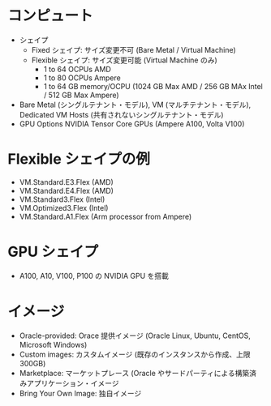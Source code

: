 # コンピュート
- シェイプ
  - Fixed シェイプ: サイズ変更不可 (Bare Metal / Virtual Machine)
  - Flexible シェイプ: サイズ変更可能 (Virtual Machine のみ)
    - 1 to 64 OCPUs AMD
    - 1 to 80 OCPUs Ampere
    - 1 to 64 GB memory/OCPU (1024 GB Max AMD / 256 GB MAx Intel / 512 GB Max Ampere)
- Bare Metal (シングルテナント・モデル), VM (マルチテナント・モデル), Dedicated VM Hosts (共有されないシングルテナント・モデル)
- GPU Options NVIDIA Tensor Core GPUs (Ampere A100, Volta V100)
# Flexible シェイプの例
- VM.Standard.E3.Flex (AMD)
- VM.Standard.E4.Flex (AMD)
- VM.Standard3.Flex (Intel)
- VM.Optimized3.Flex (Intel)
- VM.Standard.A1.Flex (Arm processor from Ampere)
# GPU シェイプ
- A100, A10, V100, P100 の NVIDIA GPU を搭載
# イメージ
- Oracle-provided: Orace 提供イメージ (Oracle Linux, Ubuntu, CentOS, Microsoft Windows)
- Custom images: カスタムイメージ (既存のインスタンスから作成、上限 300GB)
- Marketplace: マーケットプレース (Oracle やサードパーティによる構築済みアプリケーション・イメージ
- Bring Your Own Image: 独自イメージ
